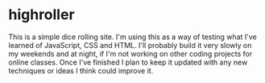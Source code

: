 # highroller

This is a simple dice rolling site. I'm using this as a way of testing what I've learned of JavaScript, CSS and HTML. I'll probably build it very slowly on my weekends and at night, if I'm not working on other coding projects for online classes. Once I've finished I plan to keep it updated with any new techniques or ideas I think could improve it. 
